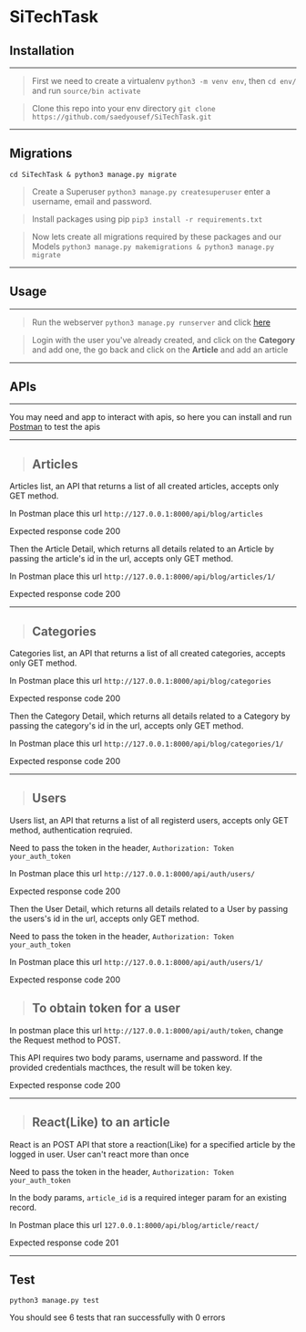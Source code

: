 # SiTechTask

## Installation
---
> First we need to create a virtualenv
`python3 -m venv env`, then `cd env/` and run `source/bin activate`



> Clone this repo into your env directory `git clone https://github.com/saedyousef/SiTechTask.git`

---
## Migrations

`cd SiTechTask & python3 manage.py migrate`
> Create a Superuser
`python3 manage.py createsuperuser` enter a username, email and password.

> Install packages using pip
`pip3 install -r requirements.txt`

> Now lets create all migrations required by these packages and our Models
`python3 manage.py makemigrations & python3 manage.py migrate`

--- 

## Usage

---
> Run the webserver
`python3 manage.py runserver` and click [here](http://127.0.0.1:8000/admin)

> Login with the user you've already created, and click on the __Category__ and add one, the go back and click on the __Article__ and add an article

---
## APIs

---

You may need and app to interact with apis, so here you can install and run [Postman](https://www.postman.com/downloads/) to test the apis

---
> ## Articles
Articles list, an API that returns a list of all created articles, accepts only GET method.

In Postman place this url `http://127.0.0.1:8000/api/blog/articles`

Expected response code 200

Then the Article Detail, which returns all details related to an Article by passing the article's id in the url, accepts only GET method.

In Postman place this url `http://127.0.0.1:8000/api/blog/articles/1/`

Expected response code 200

---
> ## Categories
Categories list, an API that returns a list of all created categories, accepts only GET method.

In Postman place this url `http://127.0.0.1:8000/api/blog/categories`

Expected response code 200

Then the Category Detail, which returns all details related to a Category by passing the category's id in the url, accepts only GET method.

In Postman place this url `http://127.0.0.1:8000/api/blog/categories/1/`

Expected response code 200

---
> ## Users
Users list, an API that returns a list of all registerd users, accepts only GET method, authentication reqruied.

Need to pass the token in the header, `Authorization: Token your_auth_token`

In Postman place this url `http://127.0.0.1:8000/api/auth/users/`

Expected response code 200

Then the User Detail, which returns all details related to a User by passing the users's id in the url, accepts only GET method.

Need to pass the token in the header, `Authorization: Token your_auth_token`

In Postman place this url `http://127.0.0.1:8000/api/auth/users/1/`

Expected response code 200
> ## To obtain token for a user

In postman place this url `http://127.0.0.1:8000/api/auth/token`, change the Request method to POST.

This API requires two body params, username and password.
If the provided credentials macthces, the result will be token key.

Expected response code 200

---

> ## React(Like) to an article

React is an POST API that store a reaction(Like) for a specified article by the logged in user.
User can't react more than once 

Need to pass the token in the header, `Authorization: Token your_auth_token`

In the body params, `article_id` is a required integer param for an existing record.

In Postman place this url `127.0.0.1:8000/api/blog/article/react/`

Expected response code 201

---

## Test

`python3 manage.py test`

You should see 6 tests that ran successfully with 0 errors
